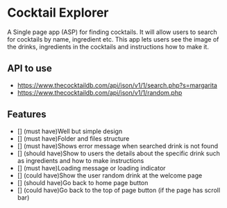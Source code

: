 # Cocktail Explorer

A Single page app (ASP) for finding cocktails. It will allow users to search for cocktails by name, ingredient etc. This app lets users see the image of the drinks, ingredients in the cocktails and instructions how to make it.

## API to use

- <https://www.thecocktaildb.com/api/json/v1/1/search.php?s=margarita>
- <https://www.thecocktaildb.com/api/json/v1/1/random.php>

## Features

- [] (must have)Well but simple design
- [] (must have)Folder and files structure
- [] (must have)Shows error message when searched drink is not found
- [] (should have)Show to users the details about the specific drink such as ingredients and how to make instructions
- [] (must have)Loading message or loading indicator
- [] (could have)Show the user random drink at the welcome page
- [] (should have)Go back to home page button
- [] (could have)Go back to the top of page button (if the page has scroll bar)
